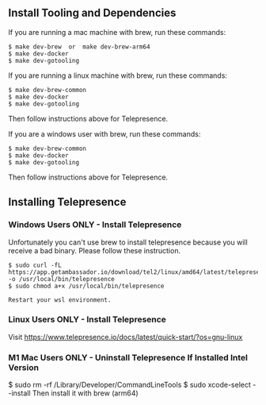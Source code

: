 ## Install Tooling and Dependencies

If you are running a mac machine with brew, run these commands:
```
$ make dev-brew  or  make dev-brew-arm64
$ make dev-docker
$ make dev-gotooling
```

If you are running a linux machine with brew, run these commands:
```
$ make dev-brew-common
$ make dev-docker
$ make dev-gotooling
```
Then follow instructions above for Telepresence.

If you are a windows user with brew, run these commands:
```
$ make dev-brew-common
$ make dev-docker
$ make dev-gotooling
```
Then follow instructions above for Telepresence.

## Installing Telepresence

### Windows Users ONLY - Install Telepresence

Unfortunately you can't use brew to install telepresence because you will receive a bad binary. Please follow these instruction.

	$ sudo curl -fL https://app.getambassador.io/download/tel2/linux/amd64/latest/telepresence -o /usr/local/bin/telepresence
	$ sudo chmod a+x /usr/local/bin/telepresence

 	Restart your wsl environment.

### Linux Users ONLY - Install Telepresence

   Visit https://www.telepresence.io/docs/latest/quick-start/?os=gnu-linux


### M1 Mac Users ONLY - Uninstall Telepresence If Installed Intel Version

   $ sudo rm -rf /Library/Developer/CommandLineTools
   $ sudo xcode-select --install
   Then install it with brew (arm64)